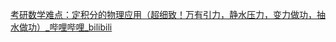 [考研数学难点：定积分的物理应用（超细致！万有引力，静水压力，变力做功，抽水做功）_哔哩哔哩_bilibili](https://www.bilibili.com/video/BV1e34y1M736/?spm_id_from=333.337.search-card.all.click&vd_source=81d07727a431bd6b2d07b94e67a294fc)